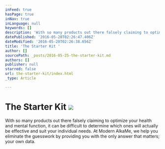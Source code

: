 ```yaml
---
inFeed: true
hasPage: true
inNav: true
inLanguage: null
keywords: []
description: 'With so many products out there falsely claiming to optimize your health and mental function, it can be difficult to determine which ones will actually be effective and suit your individual needs. At Modern AlkaMe, we help you eliminate the guesswork by providing you with the only answer that matters; your own data.'
datePublished: '2016-05-28T02:26:47.406Z'
dateModified: '2016-05-28T02:26:38.656Z'
title: 'The Starter Kit '
author: []
sourcePath: _posts/2016-05-25-the-starter-kit.md
authors: []
publisher: null
starred: false
url: the-starter-kit/index.html
_type: Article

---
```

# The Starter Kit ![](https://the-grid-user-content.s3-us-west-2.amazonaws.com/602179c3-c744-48c8-9025-3bd11b019acb.png)

With so many products out there falsely claiming to optimize your health and mental function, it can be difficult to determine which ones will actually be effective and suit your individual needs. At Modern AlkaMe, we help you eliminate the guesswork by providing you with the only answer that matters; your own data.